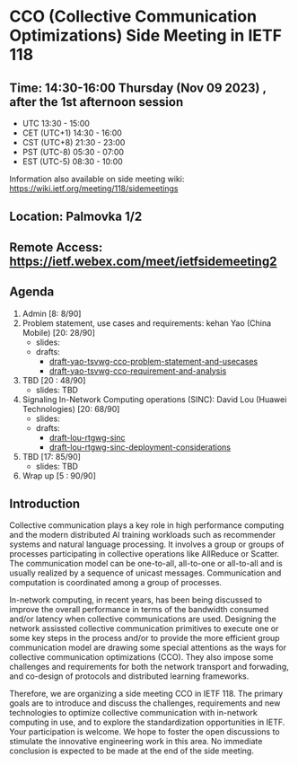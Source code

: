 # CCO (Collective Communication Optimizations) Side Meeting in IETF 118

## Time: 14:30-16:00 Thursday (Nov 09 2023) , after the 1st afternoon session 
  - UTC 13:30 - 15:00
  - CET (UTC+1) 14:30 - 16:00
  - CST (UTC+8) 21:30 - 23:00
  - PST (UTC-8) 05:30 - 07:00
  - EST (UTC-5) 08:30 - 10:00

Information also available on side meeting wiki: https://wiki.ietf.org/meeting/118/sidemeetings

## Location: Palmovka 1/2
## Remote Access:  https://ietf.webex.com/meet/ietfsidemeeting2 

## Agenda
1.	Admin [8: 8/90] 
2.	Problem statement, use cases and requirements: kehan Yao (China Mobile) [20: 28/90] 
     - slides:
     - drafts:
       - [draft-yao-tsvwg-cco-problem-statement-and-usecases](https://datatracker.ietf.org/doc/draft-yao-tsvwg-cco-problem-statement-and-usecases/)
       - [draft-yao-tsvwg-cco-requirement-and-analysis](https://datatracker.ietf.org/doc/draft-yao-tsvwg-cco-requirement-and-analysis/)
3.	TBD [20 : 48/90]
     - slides: TBD
4.	Signaling In-Network Computing operations (SINC): David Lou (Huawei Technologies) [20: 68/90]
     - slides:
     - drafts:
       - [draft-lou-rtgwg-sinc](https://datatracker.ietf.org/doc/draft-lou-rtgwg-sinc/)
       - [draft-lou-rtgwg-sinc-deployment-considerations](https://datatracker.ietf.org/doc/draft-lou-rtgwg-sinc-deployment-considerations/)
5.	TBD [17: 85/90]
     - slides: TBD
6.	Wrap up [5 : 90/90]


## Introduction
Collective communication plays a key role in high performance computing and the modern distributed AI training workloads such as recommender systems and natural language processing.
It involves a group or groups of processes participating in collective operations like AllReduce or Scatter. The communication model can be one-to-all, all-to-one or all-to-all and is usually realized by a sequence of unicast messages. Communication and computation is coordinated among a group of processes. 

In-network computing, in recent years, has been being discussed to improve the overall performance in terms of the bandwidth consumed and/or latency when collective communications are used. Designing the network assissted collective communication primitives to execute one or some key steps in the process and/or to provide the more efficient group communication model are drawing some special attentions as the ways for collective communication optimizations (CCO). They also impose some challenges and requirements for both the network transport and forwading, and co-design of protocols and distributed learning frameworks.

Therefore, we are organizing a side meeting CCO in IETF 118. The primary goals are to introduce and discuss the challenges, requirements and new technologies to optimize collective communication with in-network computing in use, and to explore the standardization opportunities in IETF. Your participation is welcome. We hope to foster the open discussions to stimulate the innovative engineering work in this area. No immediate conclusion is expected to be made at the end of the side meeting. 

